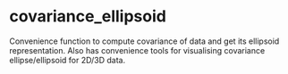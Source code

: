 # covariance_ellipsoid

Convenience function to compute covariance of data and get its ellipsoid representation. 
Also has convenience tools for visualising covariance ellipse/ellipsoid for 2D/3D data.
